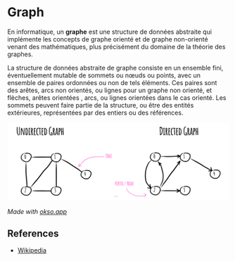 # Graph

En informatique, un **graphe** est une structure de
données abstraite qui implémente les concepts de
graphe orienté et de graphe non-orienté venant
des mathématiques, plus précisément du domaine de
la théorie des graphes.

La structure de données abstraite de graphe consiste
en un ensemble fini, éventuellement mutable de sommets
ou nœuds ou points, avec un ensemble de paires ordonnées
ou non de tels éléments. Ces paires sont des arêtes, arcs
non orientés, ou lignes pour un graphe non orienté, et
flèches, arêtes orientées , arcs, ou lignes orientées
dans le cas orienté. Les sommets peuvent faire partie
de la structure, ou être des entités extérieures,
représentées par des entiers ou des références.

![Graph](./images/graph.jpeg)

*Made with [okso.app](https://okso.app)*

## References

- [Wikipedia](https://fr.wikipedia.org/wiki/Graphe_(type_abstrait))

